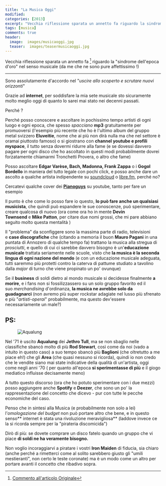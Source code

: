 ```yaml
---
title: "La Musica Oggi"
modified:
categories: [2013]
excerpt: "Vecchia riflessione sparata un annetto fa riguardo la sindrome dell'epoca d'oro nel senso musicale (e da me che ne sono pure affettissimo !)..."
tags: [musica]
comments: true
header:  
  image:  images/musicaoggi.jpg
  teaser:  images/teasermusicaoggi.jpg
---
```


Vecchia riflessione sparata un annetto fa [^annetto] riguardo la "sindrome dell'epoca d'oro" nel senso musicale (da me che ne sono pure affettissimo !)

[^annetto]: [Commento all'articolo Originale](http://www.ilfattoquotidiano.it/2012/03/10/musica-morta-alla-fine-degli-anni/196381/#comment-461761488)  
---
  
Sono assolutamente d'accordo nel "_uscire allo scoperto e scrutare nuovi orizzonti_"  
  
Grazie ad **internet**, per soddisfare la mia sete musicale sto sicuramente molto meglio oggi di quanto lo sarei mai stato nei decenni passati. 

Perché ? 

Perché posso conoscere e ascoltare in pochissimo tempo artisti di ogni luogo e ogni epoca, che spesso _spacciano_ **mp3** gratuitamente per promuoversi (l'esempio più recente che ho è l'ultimo album del gruppo metal svizzero **Eluveitie**, nome che ai più non dirà nulla ma che nel settore è oramai piuttosto famoso) o si giostrano con **channel youtube e profili myspace**, il tutto senza dovermi ridurre alla fame (e se dovessi davvero pagare per ogni disco che ho ascoltato in questi modi probabilmente dovrei forzatamente chiamarmi Tronchetti Provera, o altro che fame)  
  
Posso ascoltare **Edgar Varèse, Bach, Madonna, Frank Zappa** o i **Gogol Bordello** in maniera del tutto legale con pochi click, e posso anche dare un ascolto a qualche artista indipendente su [soundcloud](hhttps://soundcloud.com/) o [libre.fm](http://libre.fm/), perché no?

Cercatevi qualche cover dei **[Pianoguys](https://www.youtube.com/user/ThePianoGuys)** su youtube, tanto per fare un esempio  
  
Il punto è che come lo posso fare io questo, **lo può fare anche un qualsiasi musicista**, che quindi può espandere le sue conoscenze, può sperimentare, creare qualcosa di nuovo (ora come ora ho in mente **Devin Townsend** e **Mike Patton**, per citare due nomi grossi, che mi pare abbiano seguito molto questa mentalità )  
  
Il "problema" da sconfiggere sono la massima parte di radio, televisioni e **case discografiche** che (citando a memoria il buon **Mauro Pagani** in una puntata di Annozero di qualche tempo fa) trattano la musica alla stregua di _prosciutti_, e quello di cui ci sarebbe davvero bisogno è un'**educazione musicale** trattata seriamente nelle scuole, visto che **la musica è la seconda lingua di ogni nazione del mondo** (e con un educazione musicale adeguata, tutti saremmo più protetti contro la caterva di pattume studiato a tavolino dalla _major_ di turno che viene propinato un po' ovunque)  
  
Se il **business** di soldi dietro al mondo musicale si decidesse finalmente **a morire**, e i fans non si fossilizzassero su un solo gruppo favorito ed il suo _merchandising_ d'ordinanza, **la musica ne avrebbe solo da guadagnarci** (non avremo più super rockstar adagiate nel lusso più sfrenato e più "_artisti-operai_" probabilmente, ma questo dev'essere necessariamente un male?)   

## PS:

<figure>
<img src="http://www.ondarock.it/images/cover/aqualung.jpg" alt="Aqualung">
</figure>

Nel '71 è uscito **Aqualung** dei **Jethro Tull**, ma se non sbaglio nelle classifiche sbancò molto di più **Rod Stewart**, così come da noi (vado a intuito in questo caso) a suo tempo sbancò più **Baglioni** (che oltretutto a me piace eh!) che gli **Area** (che quasi nessuno si ricorda), quindi io non credo che le vendite siano mai state indicative della qualità di un'artista, oggi come negli anni '70 ( per quanto all'epoca **si sperimentasse di più** e il giogo mediatico influisse decisamente meno) 

A tutto questo discorso (ora che ho potuto sperimentare con i due mezzi) posso aggiungere anche **Spotify** e **Deezer**, che sono un po' la rappresentazione del concetto che dicevo - pur con tutte le pecche economiche del caso.  
  
Penso che in sintesi alla Musica (e probabilmente non solo a lei) l'_omologazione del budget_ non può portare altro che bene, e in questo senso** internet è stata una rivoluzione meravigliosa** (laddove invece ce la si ricorda sempre per la "pirateria discomicida")  
  
Dirò di più: se dovete comprare un disco fatelo quando un gruppo che vi piace **di soldi ne ha veramente bisogno.**  
  
Non voglio incoraggiarvi a piratare i vostri **Iron Maiden** di fiducia, sia chiaro (anche perché a rimetterci come al solito sarebbero giusto gli "umili mestieranti", non certo le teste coronate) ma è un modo come un altro per portare avanti il concetto che ribadivo sopra.